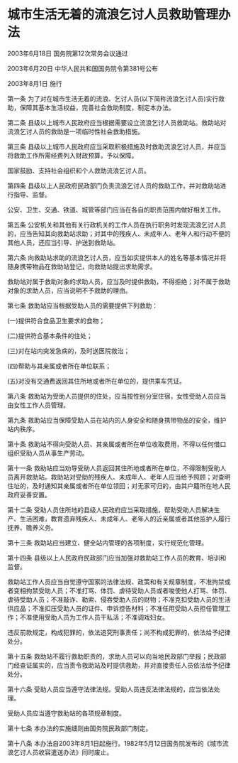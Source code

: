 # 城市生活无着的流浪乞讨人员救助管理办法

2003年6月18日 国务院第12次常务会议通过

2003年6月20日 中华人民共和国国务院令第381号公布

2003年8月1日 施行



第一条 为了对在城市生活无着的流浪、乞讨人员(以下简称流浪乞讨人员)实行救助，保障其基本生活权益，完善社会救助制度，制定本办法。

第二条 县级以上城市人民政府应当根据需要设立流浪乞讨人员救助站。救助站对流浪乞讨人员的救助是一项临时性社会救助措施。

第三条 县级以上城市人民政府应当采取积极措施及时救助流浪乞讨人员，并应当将救助工作所需经费列入财政预算，予以保障。

国家鼓励、支持社会组织和个人救助流浪乞讨人员。

第四条 县级以上人民政府民政部门负责流浪乞讨人员的救助工作，并对救助站进行指导、监督。

公安、卫生、交通、铁道、城管等部门应当在各自的职责范围内做好相关工作。

第五条 公安机关和其他有关行政机关的工作人员在执行职务时发现流浪乞讨人员的，应当告知其向救助站求助；对其中的残疾人、未成年人、老年人和行动不便的其他人员，还应当引导、护送到救助站。

第六条 向救助站求助的流浪乞讨人员，应当如实提供本人的姓名等基本情况并将随身携带物品在救助站登记，向救助站提出求助需求。

救助站对属于救助对象的求助人员，应当及时提供救助，不得拒绝；对不属于救助对象的求助人员，应当说明不予救助的理由。

第七条 救助站应当根据受助人员的需要提供下列救助：

(一)提供符合食品卫生要求的食物；

(二)提供符合基本条件的住处；

(三)对在站内突发急病的，及时送医院救治；

(四)帮助与其亲属或者所在单位联系；

(五)对没有交通费返回其住所地或者所在单位的，提供乘车凭证。

第八条 救助站为受助人员提供的住处，应当按性别分室住宿，女性受助人员应当由女性工作人员管理。

第九条 救助站应当保障受助人员在站内的人身安全和随身携带物品的安全，维护站内秩序。

第十条 救助站不得向受助人员、其亲属或者所在单位收取费用，不得以任何借口组织受助人员从事生产劳动。

第十一条 救助站应当劝导受助人员返回其住所地或者所在单位，不得限制受助人员离开救助站。救助站对受助的残疾人、未成年人、老年人应当给予照顾；对查明住址的，及时通知其亲属或者所在单位领回；对无家可归的，由其户籍所在地人民政府妥善安置。

第十二条 受助人员住所地的县级人民政府应当采取措施，帮助受助人员解决生产、生活困难，教育遗弃残疾人、未成年人、老年人的近亲属或者其他监护人履行抚养、赡养义务。

第十三条 救助站应当建立、健全站内管理的各项制度，实行规范化管理。

第十四条 县级以上人民政府民政部门应当加强对救助站工作人员的教育、培训和监督。

救助站工作人员应当自觉遵守国家的法律法规、政策和有关规章制度，不准拘禁或者变相拘禁受助人员；不准打骂、体罚、虐待受助人员或者唆使他人打骂、体罚、虐待受助人员；不准敲诈、勒索、侵吞受助人员的财物；不准克扣受助人员的生活供应品；不准扣压受助人员的证件、申诉控告材料；不准任用受助人员担任管理工作；不准使用受助人员为工作人员干私活；不准调戏妇女。

违反前款规定，构成犯罪的，依法追究刑事责任；尚不构成犯罪的，依法给予纪律处分。

第十五条 救助站不履行救助职责的，求助人员可以向当地民政部门举报；民政部门经查证属实的，应当责令救助站及时提供救助，并对直接责任人员依法给予纪律处分。

第十六条 受助人员应当遵守法律法规。受助人员违反法律法规的，应当依法处理。

受助人员应当遵守救助站的各项规章制度。

第十七条 本办法的实施细则由国务院民政部门制定。

第十八条 本办法自2003年8月1日起施行。1982年5月12日国务院发布的《城市流浪乞讨人员收容遣送办法》同时废止。